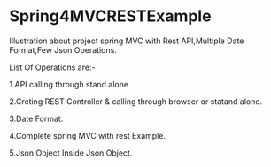 # Spring4MVCRESTExample
Illustration about project spring MVC with Rest API,Multiple Date Format,Few Json Operations.



List Of Operations are:-

1.API calling through stand alone

2.Creting REST Controller & calling through browser or statand alone.

3.Date Format.

4.Complete spring MVC with rest Example.

5.Json Object Inside Json Object.


